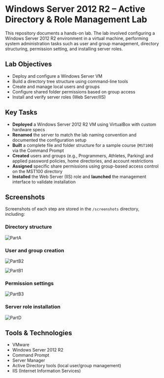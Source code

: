 # Windows Server 2012 R2 – Active Directory & Role Management Lab

This repository documents a hands-on lab. The lab involved configuring a Windows Server 2012 R2 environment in a virtual machine, performing system administration tasks such as user and group management, directory structuring, permission setting, and installing server roles.

## Lab Objectives

- Deploy and configure a Windows Server VM
- Build a directory tree structure using command-line tools
- Create and manage local users and groups
- Configure shared folder permissions based on group access
- Install and verify server roles (Web Server/IIS)

## Key Tasks

- **Deployed** a Windows Server 2012 R2 VM using VirtualBox with custom hardware specs
- **Renamed** the server to match the lab naming convention and documented the configuration setup
- **Built** a complete file and folder structure for a sample course (`MST100`) via the Command Prompt
- **Created** users and groups (e.g., Programmers, Athletes, Parking) and applied password policies, home directories, and account restrictions
- **Assigned** specific share permissions using group-based access control on the MST100 directory
- **Installed** the Web Server (IIS) role and **launched** the management interface to validate installation

## Screenshots

Screenshots of each step are stored in the `/screenshots` directory, including:
### Directory structure
  ![PartA](https://github.com/user-attachments/assets/cabe1810-e126-428a-a52c-4de55ceaefb3)

### User and group creation
  ![PartB2](https://github.com/user-attachments/assets/bace1927-9d5d-46d5-a04e-b266347471f0)

  ![PartB1](https://github.com/user-attachments/assets/7eefbf3e-e625-46cd-be1f-dd652b0dbf01)

### Permission settings
  ![PartB3](https://github.com/user-attachments/assets/dcae8e4a-ad53-4062-add6-b91965f26be6)

### Server role installation
  ![PartD](https://github.com/user-attachments/assets/4330dc00-f0a4-45a8-8651-a48c08e9e60f)


## Tools & Technologies

- VMware
- Windows Server 2012 R2
- Command Prompt
- Server Manager
- Active Directory tools (local user/group management)
- IIS (Internet Information Services)





